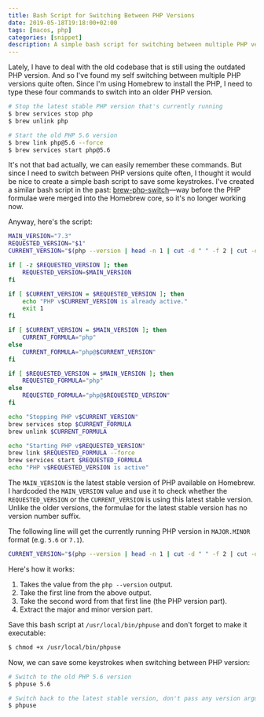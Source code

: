 ```yaml
---
title: Bash Script for Switching Between PHP Versions
date: 2019-05-18T19:18:00+02:00
tags: [macos, php]
categories: [snippet]
description: A simple bash script for switching between multiple PHP versions that are installed using Homebrew.
---
```

Lately, I have to deal with the old codebase that is still using the outdated PHP version. And so I've found my self switching between multiple PHP versions quite often. Since I'm using Homebrew to install the PHP, I need to type these four commands to switch into an older PHP version.

```bash
# Stop the latest stable PHP version that's currently running
$ brew services stop php
$ brew unlink php

# Start the old PHP 5.6 version
$ brew link php@5.6 --force
$ brew services start php@5.6
```

It's not that bad actually, we can easily remember these commands. But since I need to switch between PHP versions quite often, I thought it would be nice to create a simple bash script to save some keystrokes. I've created a similar bash script in the past: [brew-php-switch](https://github.com/risan/brew-php-switch)—way before the PHP formulae were merged into the Homebrew core, so it's no longer working now.

Anyway, here's the script:

```bash
MAIN_VERSION="7.3"
REQUESTED_VERSION="$1"
CURRENT_VERSION="$(php --version | head -n 1 | cut -d " " -f 2 | cut -d "." -f 1,2)"

if [ -z $REQUESTED_VERSION ]; then
    REQUESTED_VERSION=$MAIN_VERSION
fi

if [ $CURRENT_VERSION = $REQUESTED_VERSION ]; then
    echo "PHP v$CURRENT_VERSION is already active."
    exit 1
fi

if [ $CURRENT_VERSION = $MAIN_VERSION ]; then
    CURRENT_FORMULA="php"
else
    CURRENT_FORMULA="php@$CURRENT_VERSION"
fi

if [ $REQUESTED_VERSION = $MAIN_VERSION ]; then
    REQUESTED_FORMULA="php"
else
    REQUESTED_FORMULA="php@$REQUESTED_VERSION"
fi

echo "Stopping PHP v$CURRENT_VERSION"
brew services stop $CURRENT_FORMULA
brew unlink $CURRENT_FORMULA

echo "Starting PHP v$REQUESTED_VERSION"
brew link $REQUESTED_FORMULA --force
brew services start $REQUESTED_FORMULA
echo "PHP v$REQUESTED_VERSION is active"
```

The `MAIN_VERSION` is the latest stable version of PHP available on Homebrew. I hardcoded the `MAIN_VERSION` value and use it to check whether the `REQUESTED_VERSION` or the `CURRENT_VERSION` is using this latest stable version. Unlike the older versions, the formulae for the latest stable version has no version number suffix.

The following line will get the currently running PHP version in `MAJOR.MINOR` format (e.g. `5.6` or `7.1`).

```bash
CURRENT_VERSION="$(php --version | head -n 1 | cut -d " " -f 2 | cut -d "." -f 1,2)"
```

Here's how it works:

1. Takes the value from the `php --version` output.
2. Take the first line from the above output.
3. Take the second word from that first line (the PHP version part).
4. Extract the major and minor version part.

Save this bash script at `/usr/local/bin/phpuse` and don't forget to make it executable:

```bash
$ chmod +x /usr/local/bin/phpuse
```

Now, we can save some keystrokes when switching between PHP version:

```bash
# Switch to the old PHP 5.6 version
$ phpuse 5.6

# Switch back to the latest stable version, don't pass any version argument
$ phpuse
```
